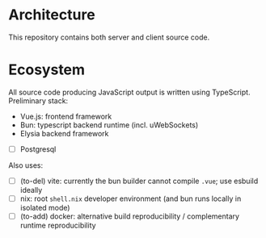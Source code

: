 # Architecture
This repository contains both server and client source code.

# Ecosystem
All source code producing JavaScript output is written using TypeScript.
Preliminary stack:
- Vue.js: frontend framework
- Bun: typescript backend runtime (incl. uWebSockets)
- Elysia backend framework
- [ ] Postgresql

Also uses:
- [ ] (to-del) vite: currently the bun builder cannot compile `.vue`; use esbuild ideally
- [ ] nix: root `shell.nix` developer environment (and bun runs locally in isolated mode) 
- [ ] (to-add) docker: alternative build reproducibility / complementary runtime reproducibility
